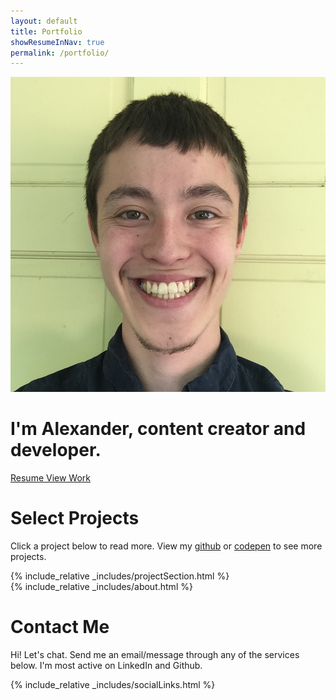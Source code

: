 ```yaml
---
layout: default
title: Portfolio
showResumeInNav: true
permalink: /portfolio/
---
```

<div class="portfolio-container">
  <div class="landing-wrap">
    <div class="landing-wrap-content">
      <img class="my-face" src="/assets/images/face_small.jpg" alt="My Face"/>
      <h1 class="portfolio-description">
        I'm Alexander, content creator and developer. 
        <i class="far fa-smile-wink"></i>
      </h1>
      <div class="btn-group">
        <a class="btn" href="/assets/alexander_cannon_resume.pdf" download>
          Resume <i class="far fa-file"></i>
        </a>
        <a class="btn btn-primary" href="#gallery">View Work</a>
      </div>
    </div>
  </div>

  <div id="gallery" class="section">
    <h1>Select Projects</h1>
    <p>Click a project below to read more. View my <a href="https://github.com/Alex-Cannon" target="_blank" rel="noopener noreferrer">github</a> or <a href="https://codepen.io/Alex_Cannon/" target="_blank" rel="noopener noreferrer">codepen</a> to see more projects.
    </p>
    {% include_relative _includes/projectSection.html %}
  </div>

  <div class="about-container">
    {% include_relative _includes/about.html %}
  </div>

  <div class="section" id="contact">
    <h1>Contact Me</h1>
    <p>Hi! Let's chat. Send me an email/message through any of the services below. I'm most active on LinkedIn and Github.</p>
    {% include_relative _includes/socialLinks.html %}
  </div>
</div>